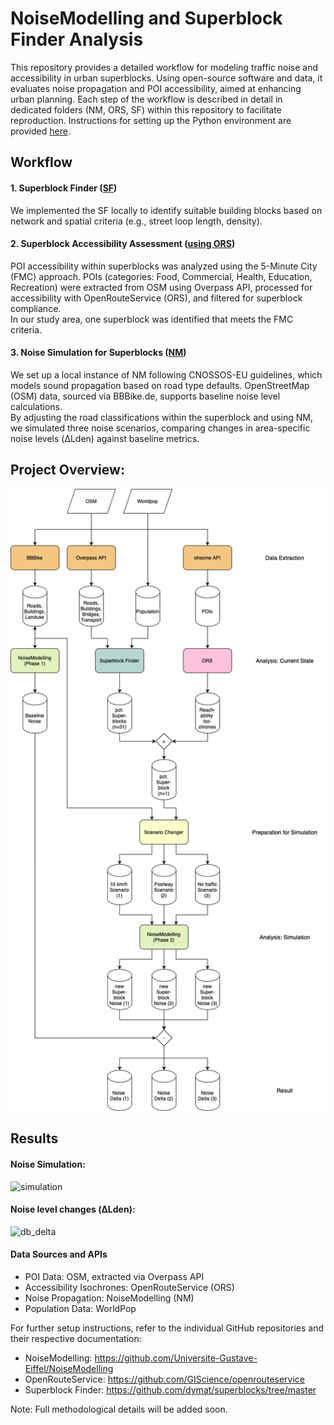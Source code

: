 # NoiseModelling and Superblock Finder Analysis

This repository provides a detailed workflow for modeling traffic noise and accessibility in urban superblocks. Using open-source software and data, it evaluates noise propagation and POI accessibility, aimed at enhancing urban planning. 
Each step of the workflow is described in detail in dedicated folders (NM, ORS, SF) within this repository to facilitate reproduction.
Instructions for setting up the Python environment are provided [here](https://github.com/celthome/superblocks_mannheim/blob/main/conf/env.yml).

## Workflow

#### 1. Superblock Finder ([SF](https://github.com/celthome/superblocks_mannheim/tree/main/SF))
We implemented the SF locally to identify suitable building blocks based on network and spatial criteria (e.g., street loop length, density). 

#### 2. Superblock Accessibility Assessment ([using ORS](https://github.com/celthome/superblocks_mannheim/tree/main/ORS))
POI accessibility within superblocks was analyzed using the 5-Minute City (FMC) approach. POIs (categories: Food, Commercial, Health, Education, Recreation) were extracted from OSM using Overpass API, processed for accessibility with OpenRouteService (ORS), and filtered for superblock compliance.
<br>
In our study area, one superblock was identified that meets the FMC criteria.

#### 3. Noise Simulation for Superblocks ([NM](https://github.com/celthome/superblocks_mannheim/tree/main/NM))
We set up a local instance of NM following CNOSSOS-EU guidelines, which models sound propagation based on road type defaults. OpenStreetMap (OSM) data, sourced via BBBike.de, supports baseline noise level calculations. 
<br>
By adjusting the road classifications within the superblock and using NM, we simulated three noise scenarios, comparing changes in area-specific noise levels (ΔLden) against baseline metrics.


## Project Overview:
<img src="figures/workflow.png" alt="workflow_overview" width="700">


## Results 

#### Noise Simulation:

<img src="https://github.com/user-attachments/assets/4ca68693-941b-4605-912a-69cdb2293458" alt="simulation" width="700">
<br>

#### Noise level changes (ΔLden):

<img src="https://github.com/user-attachments/assets/77c06379-1954-4b14-8d82-70673cea5683" alt="db_delta" width="500">
<br>

#### Data Sources and APIs 
- POI Data: OSM, extracted via Overpass API 
- Accessibility Isochrones: OpenRouteService (ORS)
- Noise Propagation: NoiseModelling (NM)
- Population Data: WorldPop

For further setup instructions, refer to the individual GitHub repositories and their respective documentation:

- NoiseModelling: https://github.com/Universite-Gustave-Eiffel/NoiseModelling
- OpenRouteService: https://github.com/GIScience/openrouteservice
- Superblock Finder: https://github.com/dymat/superblocks/tree/master

Note: Full methodological details will be added soon.
